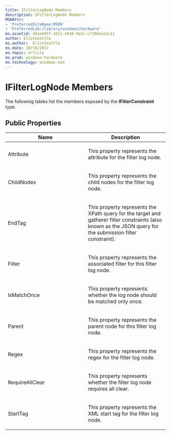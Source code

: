 ```yaml
---
title: IFilterLogNode Members
description: IFilterLogNode Members
MSHAttr:
- 'PreferredSiteName:MSDN'
- 'PreferredLib:/library/windows/hardware'
ms.assetid: 441eb05f-1611-4410-9a2c-c7188eea1c11
author: EliotSeattle
ms.author:  EliotSeattle
ms.date: 10/15/2017
ms.topic: article
ms.prod: windows-hardware
ms.technology: windows-oem
---
```


# IFilterLogNode Members


The following tables list the members exposed by the **IFilterConstraint** type.

## <span id="Public_Properties"></span><span id="public_properties"></span><span id="PUBLIC_PROPERTIES"></span>Public Properties


<table>
<colgroup>
<col width="50%" />
<col width="50%" />
</colgroup>
<thead>
<tr class="header">
<th>Name</th>
<th>Description</th>
</tr>
</thead>
<tbody>
<tr class="odd">
<td><p>Attribute</p></td>
<td><p>This property represents the attribute for the filter log node.</p></td>
</tr>
<tr class="even">
<td><p>ChildNodes</p></td>
<td><p>This property represents the child nodes for the filter log node.</p></td>
</tr>
<tr class="odd">
<td><p>EndTag</p></td>
<td><p>This property represents the XPath query for the target and gatherer filter constraints (also known as the JSON query for the submission filter constraint).</p></td>
</tr>
<tr class="even">
<td><p>Filter</p></td>
<td><p>This property represents the associated filter for this filter log node.</p></td>
</tr>
<tr class="odd">
<td><p>IsMatchOnce</p></td>
<td><p>This property represents whether the log node should be matched only once.</p></td>
</tr>
<tr class="even">
<td><p>Parent</p></td>
<td><p>This property represents the parent node for this filter log node.</p></td>
</tr>
<tr class="odd">
<td><p>Regex</p></td>
<td><p>This property represents the regex for the filter log node.</p></td>
</tr>
<tr class="even">
<td><p>RequireAllClear</p></td>
<td><p>This property represents whether the filter log node requires all clear.</p></td>
</tr>
<tr class="odd">
<td><p>StartTag</p></td>
<td><p>This property represents the XML start tag for the filter log node.</p></td>
</tr>
</tbody>
</table>

 

 

 






